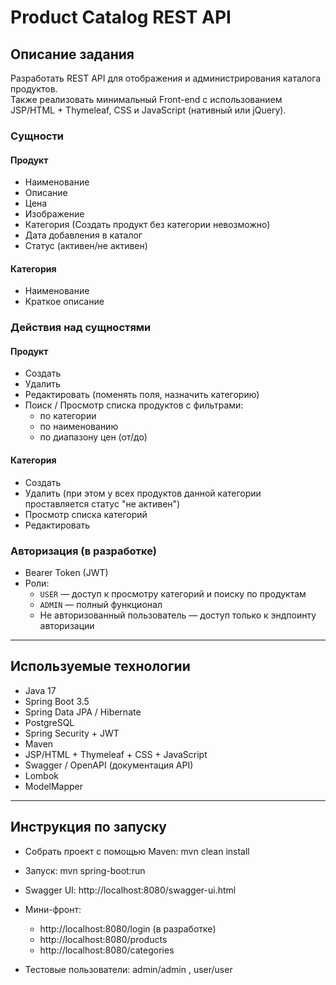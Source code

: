 # Product Catalog REST API

## Описание задания

Разработать REST API для отображения и администрирования каталога продуктов.  
Также реализовать минимальный Front-end с использованием JSP/HTML + Thymeleaf, CSS и JavaScript (нативный или jQuery).

### Сущности

#### Продукт
- Наименование
- Описание
- Цена
- Изображение
- Категория (Создать продукт без категории невозможно)
- Дата добавления в каталог
- Статус (активен/не активен)

#### Категория
- Наименование
- Краткое описание

### Действия над сущностями

#### Продукт
- Создать
- Удалить
- Редактировать (поменять поля, назначить категорию)
- Поиск / Просмотр списка продуктов с фильтрами:
  - по категории
  - по наименованию
  - по диапазону цен (от/до)

#### Категория
- Создать
- Удалить (при этом у всех продуктов данной категории проставляется статус "не активен")
- Просмотр списка категорий
- Редактировать

### Авторизация (в разработке)
- Bearer Token (JWT)
- Роли:
  - `USER` — доступ к просмотру категорий и поиску по продуктам
  - `ADMIN` — полный функционал
  - Не авторизованный пользователь — доступ только к эндпоинту авторизации

---

## Используемые технологии
- Java 17
- Spring Boot 3.5
- Spring Data JPA / Hibernate
- PostgreSQL
- Spring Security + JWT
- Maven
- JSP/HTML + Thymeleaf + CSS + JavaScript
- Swagger / OpenAPI (документация API)
- Lombok
- ModelMapper

---

## Инструкция по запуску
- Собрать проект с помощью Maven: mvn clean install
- Запуск: mvn spring-boot:run

- Swagger UI: http://localhost:8080/swagger-ui.html
- Мини-фронт:
  - http://localhost:8080/login (в разработке)
  - http://localhost:8080/products
  - http://localhost:8080/categories
- Тестовые пользователи: admin/admin , user/user

